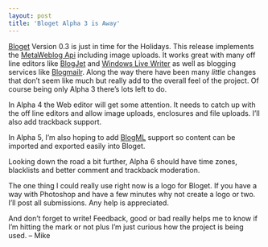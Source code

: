 ```yaml
---
layout: post  
title: 'Bloget Alpha 3 is Away'
---
```

[Bloget](/bloget) Version 0.3 is just in time for the Holidays. This release implements the [MetaWeblog Api](http://www.xmlrpc.com/metaWeblogApi) including image uploads. It works great with many off line editors like [BlogJet](http://blogjet.com/) and [Windows Live Writer](http://windowslivewriter.spaces.live.com/blog/cns!D85741BB5E0BE8AA!174.entry) as well as blogging services like [Blogmailr](http://www.blogmailr.com/). Along the way there have been many _little_ changes that don’t seem like much but really add to the overall feel of the project. Of course being only Alpha 3 there’s lots left to do.

In Alpha 4 the Web editor will get some attention. It needs to catch up with the off line editors and allow image uploads, enclosures and file uploads. I’ll also add trackback support.

In Alpha 5, I’m also hoping to add [BlogML](http://codeplex.com/Wiki/View.aspx?ProjectName=BlogML) support so content can be imported and exported easily into Bloget.

Looking down the road a bit further, Alpha 6 should have time zones, blacklists and better comment and trackback moderation.

The one thing I could really use right now is a logo for Bloget. If you have a way with Photoshop and have a few minutes why not create a logo or two. I’ll post all submissions. Any help is appreciated.

And don’t forget to write! Feedback, good or bad really helps me to know if I’m hitting the mark or not plus I’m just curious how the project is being used. – Mike

